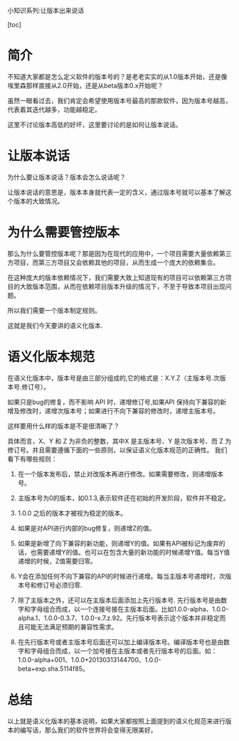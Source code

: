 小知识系列:让版本出来说话

[toc]

# 简介

不知道大家都是怎么定义软件的版本号的？是老老实实的从1.0版本开始，还是像埃里森那样直接从2.0开始，还是从beta版本0.x开始呢？

虽然一眼看过去，我们肯定会希望使用版本号最高的那款软件，因为版本号越高，代表着其迭代越多，功能越稳定。

这里不讨论版本高低的好坏，这里要讨论的是如何让版本说话。

# 让版本说话

为什么要让版本说话？版本会怎么说话呢？

让版本说话的意思是，版本本身就代表一定的含义，通过版本号就可以基本了解这个版本的大致情况。

# 为什么需要管控版本

那么为什么要管控版本呢？那是因为在现代的应用中，一个项目需要大量依赖第三方项目，而第三方项目又会依赖其他的项目，从而生成一个庞大的依赖集合。

在这种庞大的版本依赖情况下，我们需要大致上知道现有的项目可以依赖第三方项目的大致版本范围，从而在依赖项目版本升级的情况下，不至于导致本项目出现问题。

所以我们需要一个版本制定规则。

这就是我们今天要讲的语义化版本.

# 语义化版本规范

在语义化版本中，版本号是由三部分组成的,它的格式是：X.Y.Z（主版本号.次版本号.修订号）。

如果只是bug的修复，而不影响 API 时，递增修订号,如果API 保持向下兼容的新增及修改时，递增次版本号；如果进行不向下兼容的修改时，递增主版本号。

这样要用什么样的版本是不是很清晰了？

具体而言，X、Y 和 Z 为非负的整数，其中X 是主版本号、Y 是次版本号、而 Z 为修订号。并且需要遵循下面的一些原则，以保证语义化版本规范的正确性。 我们看下有哪些规则：

1. 在一个版本发布后，禁止对改版本再进行修改。如果需要修改，则递增版本号。

2. 主版本号为0的版本，如0.1.3,表示软件还在初始的开发阶段，软件并不稳定。

3. 1.0.0 之后的版本才被视为稳定的版本。

4. 如果是对API进行内部的bug修复，则递增Z的值。

5. 如果是新增了向下兼容的新功能，则递增Y的值。如果有API被标记为废弃的话，也需要递增Y的值。也可以在包含大量的新功能的时候递增Y值。每当Y值递增的时候，Z值需要归零。

6. Y会在添加任何不向下兼容的API的时候进行递增。每当主版本号递增时，次版本号和修订号必须归零.

7. 除了主版本之外，还可以在主版本后面添加上先行版本号. 先行版本号是由数字和字母组合而成，以一个连接号接在主版本后面。比如1.0.0-alpha、1.0.0-alpha.1、1.0.0-0.3.7、1.0.0-x.7.z.92。先行版本号表示这个版本并非稳定而且可能无法满足预期的兼容性需求。

8. 在先行版本号或者主版本号后面还可以加上编译版本号。编译版本号也是由数字和字母组合而成，以一个加号接在主版本或者先行版本号的后面。如：1.0.0-alpha+001、1.0.0+20130313144700、1.0.0-beta+exp.sha.5114f85。

# 总结

以上就是语义化版本的基本说明，如果大家都按照上面提到的语义化规范来进行版本的编写话，那么我们的软件世界将会变得无限美好。






